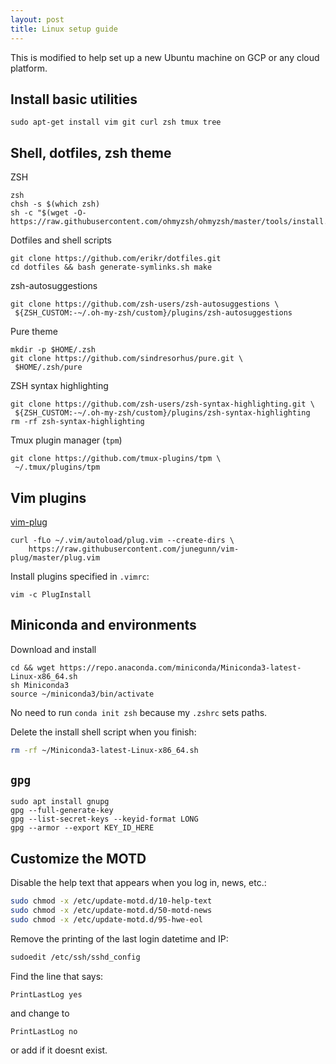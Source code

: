 ```yaml
---
layout: post
title: Linux setup guide
---
```

This is modified to help set up a new Ubuntu machine on GCP or any cloud platform.

## Install basic utilities
```
sudo apt-get install vim git curl zsh tmux tree
```

## Shell, dotfiles, zsh theme

ZSH
```
zsh
chsh -s $(which zsh)
sh -c "$(wget -O- https://raw.githubusercontent.com/ohmyzsh/ohmyzsh/master/tools/install.sh)"
```

Dotfiles and shell scripts
```
git clone https://github.com/erikr/dotfiles.git  
cd dotfiles && bash generate-symlinks.sh make
```

zsh-autosuggestions
```
git clone https://github.com/zsh-users/zsh-autosuggestions \
 ${ZSH_CUSTOM:-~/.oh-my-zsh/custom}/plugins/zsh-autosuggestions
```

Pure theme
```
mkdir -p $HOME/.zsh
git clone https://github.com/sindresorhus/pure.git \
 $HOME/.zsh/pure
```

ZSH syntax highlighting
```
git clone https://github.com/zsh-users/zsh-syntax-highlighting.git \
 ${ZSH_CUSTOM:-~/.oh-my-zsh/custom}/plugins/zsh-syntax-highlighting
rm -rf zsh-syntax-highlighting
```

Tmux plugin manager (`tpm`)
```
git clone https://github.com/tmux-plugins/tpm \
 ~/.tmux/plugins/tpm
```

## Vim plugins

[vim-plug](https://github.com/junegunn/vim-plug/wiki/tutorial)
```
curl -fLo ~/.vim/autoload/plug.vim --create-dirs \
    https://raw.githubusercontent.com/junegunn/vim-plug/master/plug.vim
```

Install plugins specified in `.vimrc`:
```
vim -c PlugInstall
```

## Miniconda and environments

Download and install
```
cd && wget https://repo.anaconda.com/miniconda/Miniconda3-latest-Linux-x86_64.sh 
sh Miniconda3
source ~/miniconda3/bin/activate
```

No need to run `conda init zsh` because my `.zshrc` sets paths.

Delete the install shell script when you finish:

```zsh
rm -rf ~/Miniconda3-latest-Linux-x86_64.sh
```

## `gpg`
```
sudo apt install gnupg
gpg --full-generate-key
gpg --list-secret-keys --keyid-format LONG
gpg --armor --export KEY_ID_HERE
```

## Customize the MOTD
Disable the help text that appears when you log in, news, etc.:
```bash
sudo chmod -x /etc/update-motd.d/10-help-text
sudo chmod -x /etc/update-motd.d/50-motd-news
sudo chmod -x /etc/update-motd.d/95-hwe-eol
```

Remove the printing of the last login datetime and IP:

```bash
sudoedit /etc/ssh/sshd_config
```
Find the line that says:

```
PrintLastLog yes
```

and change to

```
PrintLastLog no
```
or add if it doesnt exist.

